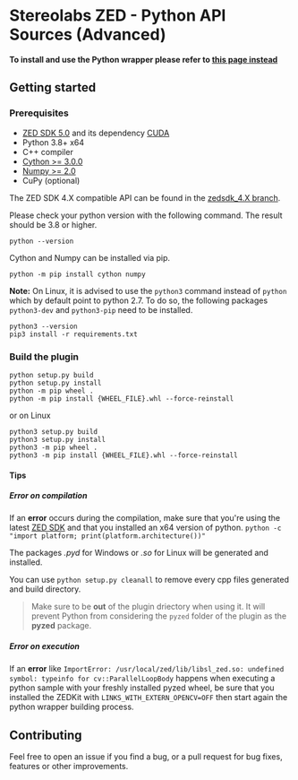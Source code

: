 # Stereolabs ZED - Python API Sources (Advanced)

**To install and use the Python wrapper please refer to [this page instead](https://github.com/stereolabs/zed-python-api)**

## Getting started

### Prerequisites

- [ZED SDK 5.0](https://www.stereolabs.com/developers/) and its dependency [CUDA](https://developer.nvidia.com/cuda-downloads)
- Python 3.8+ x64
- C++ compiler
- [Cython >= 3.0.0](http://cython.org/#download)
- [Numpy >= 2.0](https://numpy.org/install/)
- CuPy (optional)

The ZED SDK 4.X compatible API can be found in the [zedsdk_4.X branch](https://github.com/stereolabs/zed-python-api/tree/zedsdk_4.X).

Please check your python version with the following command. The result should be 3.8 or higher.

```
python --version
```

Cython and Numpy can be installed via pip.
```
python -m pip install cython numpy
```

**Note:** On Linux, it is advised to use the `python3` command instead of `python` which by default point to python 2.7. To do so, the following packages `python3-dev` and `python3-pip` need to be installed.

```
python3 --version
pip3 install -r requirements.txt
```
  
### Build the plugin

```
python setup.py build
python setup.py install
python -m pip wheel .
python -m pip install {WHEEL_FILE}.whl --force-reinstall
```

or on Linux

```
python3 setup.py build
python3 setup.py install
python3 -m pip wheel .
python3 -m pip install {WHEEL_FILE}.whl --force-reinstall
```

#### Tips

##### Error on compilation

If an __error__ occurs during the compilation, make sure that you're using the latest [ZED SDK](https://www.stereolabs.com/developers/) and that you installed an x64 version of python. `python -c "import platform; print(platform.architecture())"`

The packages *.pyd* for Windows or *.so* for Linux will be generated and installed.

You can use `python setup.py cleanall` to remove every cpp files generated and build directory.

> Make sure to be **out** of the plugin driectory when using it. It will prevent Python from considering the `pyzed` folder of the plugin as the **pyzed** package.

##### Error on execution

If an __error__ like `ImportError: /usr/local/zed/lib/libsl_zed.so: undefined symbol: typeinfo for cv::ParallelLoopBody` happens when executing a python sample with your freshly installed pyzed wheel, be sure that you installed the ZEDKit with `LINKS_WITH_EXTERN_OPENCV=OFF` then start again the python wrapper building process.

## Contributing

Feel free to open an issue if you find a bug, or a pull request for bug fixes, features or other improvements.
